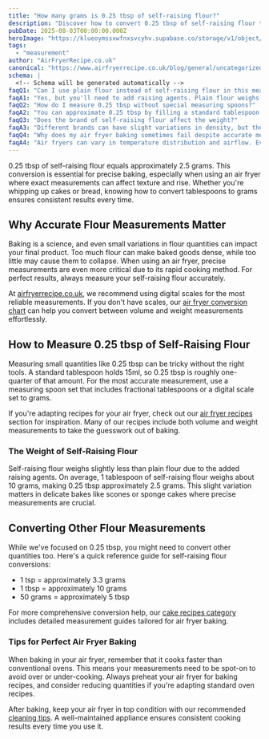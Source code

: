 ```yaml
---
title: "How many grams is 0.25 tbsp of self-raising flour?"
description: "Discover how to convert 0.25 tbsp of self-raising flour to grams for perfect baking results every time. Get accurate measurements now!"
pubDate: 2025-08-03T00:00:00.000Z
heroImage: "https://klueoymssxwfnxsvcyhv.supabase.co/storage/v1/object/public/Shmucket/how-many-grams-is-025-tbsp-of-self-raising-flour.webp"
tags:
  - "measurement"
author: "AirFryerRecipe.co.uk"
canonical: "https://www.airfryerrecipe.co.uk/blog/general/uncategorized/how-many-grams-is-025-tbsp-of-self-raising-flour"
schema: |
  <!-- Schema will be generated automatically -->
faqQ1: "Can I use plain flour instead of self-raising flour in this measurement?"
faqA1: "Yes, but you'll need to add raising agents. Plain flour weighs slightly more than self-raising flour (about 1g more per tablespoon), so you'd need to adjust both the quantity and add baking powder. For every 100g of plain flour, add 1 teaspoon of baking powder to mimic self-raising flour."
faqQ2: "How do I measure 0.25 tbsp without special measuring spoons?"
faqA2: "You can approximate 0.25 tbsp by filling a standard tablespoon about one-quarter full. Alternatively, use a teaspoon - 0.25 tbsp equals ¾ teaspoon. For the most accuracy, we recommend investing in a set of measuring spoons that includes fractional measurements or using digital scales."
faqQ3: "Does the brand of self-raising flour affect the weight?"
faqA3: "Different brands can have slight variations in density, but the difference is usually minimal (less than 0.5g per tablespoon). For most home baking purposes, the standard conversion of 10g per tablespoon works well. For precision baking, it's best to weigh your specific brand once to establish its exact weight."
faqQ4: "Why does my air fryer baking sometimes fail despite accurate measurements?"
faqA4: "Air fryers can vary in temperature distribution and airflow. Even with perfect measurements, you might need to adjust cooking times or temperatures. Also ensure your baking powder is fresh (it loses potency over time) and that you're not overfilling the air fryer basket, which can affect air circulation."
---
```

<p>0.25 tbsp of self-raising flour equals approximately 2.5 grams. This conversion is essential for precise baking, especially when using an air fryer where exact measurements can affect texture and rise. Whether you're whipping up cakes or bread, knowing how to convert tablespoons to grams ensures consistent results every time.</p>

<h2>Why Accurate Flour Measurements Matter</h2>
<p>Baking is a science, and even small variations in flour quantities can impact your final product. Too much flour can make baked goods dense, while too little may cause them to collapse. When using an air fryer, precise measurements are even more critical due to its rapid cooking method. For perfect results, always measure your self-raising flour accurately.</p>
<p>At <a href=https://www.airfryerrecipe.co.uk/>airfryerrecipe.co.uk</a>, we recommend using digital scales for the most reliable measurements. If you don't have scales, our <a href=https://www.airfryerrecipe.co.uk/air-fryer-conversion-chart>air fryer conversion chart</a> can help you convert between volume and weight measurements effortlessly.</p>

<h2>How to Measure 0.25 tbsp of Self-Raising Flour</h2>
<p>Measuring small quantities like 0.25 tbsp can be tricky without the right tools. A standard tablespoon holds 15ml, so 0.25 tbsp is roughly one-quarter of that amount. For the most accurate measurement, use a measuring spoon set that includes fractional tablespoons or a digital scale set to grams.</p>
<p>If you're adapting recipes for your air fryer, check out our <a href=https://www.airfryerrecipe.co.uk/recipes>air fryer recipes</a> section for inspiration. Many of our recipes include both volume and weight measurements to take the guesswork out of baking.</p>

<h3>The Weight of Self-Raising Flour</h3>
<p>Self-raising flour weighs slightly less than plain flour due to the added raising agents. On average, 1 tablespoon of self-raising flour weighs about 10 grams, making 0.25 tbsp approximately 2.5 grams. This slight variation matters in delicate bakes like scones or sponge cakes where precise measurements are crucial.</p>

<h2>Converting Other Flour Measurements</h2>
<p>While we've focused on 0.25 tbsp, you might need to convert other quantities too. Here's a quick reference guide for self-raising flour conversions:</p>
<ul>
<li>1 tsp = approximately 3.3 grams</li>
<li>1 tbsp = approximately 10 grams</li>
<li>50 grams = approximately 5 tbsp</li>
</ul>
<p>For more comprehensive conversion help, our <a href=https://www.airfryerrecipe.co.uk/recipe-category/cakes>cake recipes category</a> includes detailed measurement guides tailored for air fryer baking.</p>

<h3>Tips for Perfect Air Fryer Baking</h3>
<p>When baking in your air fryer, remember that it cooks faster than conventional ovens. This means your measurements need to be spot-on to avoid over or under-cooking. Always preheat your air fryer for baking recipes, and consider reducing quantities if you're adapting standard oven recipes.</p>
<p>After baking, keep your air fryer in top condition with our recommended <a href=https://www.airfryerrecipe.co.uk/air-fryer-cleaner>cleaning tips</a>. A well-maintained appliance ensures consistent cooking results every time you use it.</p>
